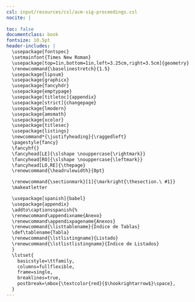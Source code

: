 ```yaml
---
csl: input/resources/csl/acm-sig-proceedings.csl
nocite: |
  
toc: false
documentclass: book
fontsize: 10.5pt
header-includes: |
  \usepackage{fontspec}
  \setmainfont{Times New Roman}
  \usepackage[top=1in,bottom=1in,left=3.25cm,right=3.5cm]{geometry}
  \renewcommand{\baselinestretch}{1.5}
  \usepackage{lipsum}
  \usepackage{graphicx}
  \usepackage{fancyhdr}
  \usepackage{emptypage}
  \usepackage[titletoc]{appendix}
  \usepackage[strict]{changepage}
  \usepackage{lmodern} 
  \usepackage{amsmath}
  \usepackage{xcolor}
  \usepackage{titlesec}
  \usepackage{listings}
  \newcommand*{\justifyheading}{\raggedleft}
  \pagestyle{fancy}
  \fancyhf{}
  \fancyhead[LE]{\slshape \nouppercase{\rightmark}}
  \fancyhead[RO]{\slshape \nouppercase{\leftmark}}
  \fancyhead[LO,RE]{\thepage}
  \renewcommand{\headrulewidth}{0pt}

  \renewcommand{\sectionmark}[1]{\markright{\thesection.\ #1}}
  \makeatletter

  \usepackage[spanish]{babel}
  \usepackage{appendix}
  \addto\captionsspanish{%
  \renewcommand\appendixname{Anexo}
  \renewcommand\appendixpagename{Anexos}
  \renewcommand{\listtablename}{Índice de Tablas}
  \def\tablename{Tabla}
  \renewcommand{\lstlistingname}{Listado}
  \renewcommand{\lstlistlistingname}{Índice de Listados}
  }
  \lstset{
    basicstyle=\ttfamily,
    columns=fullflexible,
    frame=single,
    breaklines=true,
    postbreak=\mbox{\textcolor{red}{$\hookrightarrow$}\space},
  }
---
```


